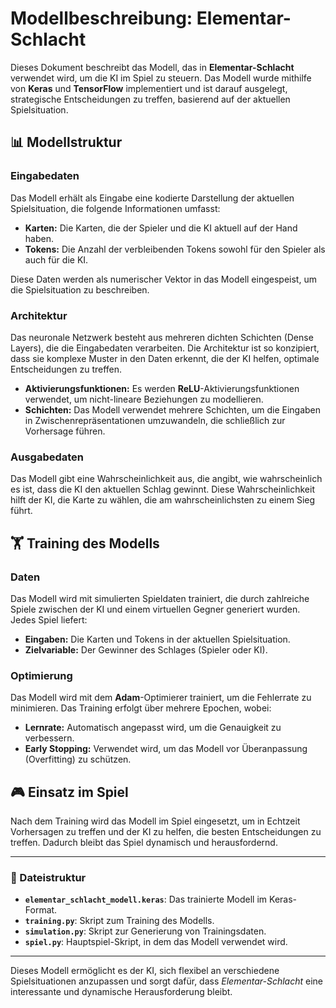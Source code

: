 # Modellbeschreibung: Elementar-Schlacht

Dieses Dokument beschreibt das Modell, das in **Elementar-Schlacht** verwendet wird, um die KI im Spiel zu steuern. Das Modell wurde mithilfe von **Keras** und **TensorFlow** implementiert und ist darauf ausgelegt, strategische Entscheidungen zu treffen, basierend auf der aktuellen Spielsituation.

## 📊 Modellstruktur

### Eingabedaten

Das Modell erhält als Eingabe eine kodierte Darstellung der aktuellen Spielsituation, die folgende Informationen umfasst:

- **Karten:** Die Karten, die der Spieler und die KI aktuell auf der Hand haben.
- **Tokens:** Die Anzahl der verbleibenden Tokens sowohl für den Spieler als auch für die KI.

Diese Daten werden als numerischer Vektor in das Modell eingespeist, um die Spielsituation zu beschreiben.

### Architektur

Das neuronale Netzwerk besteht aus mehreren dichten Schichten (Dense Layers), die die Eingabedaten verarbeiten. Die Architektur ist so konzipiert, dass sie komplexe Muster in den Daten erkennt, die der KI helfen, optimale Entscheidungen zu treffen.

- **Aktivierungsfunktionen:** Es werden **ReLU**-Aktivierungsfunktionen verwendet, um nicht-lineare Beziehungen zu modellieren.
- **Schichten:** Das Modell verwendet mehrere Schichten, um die Eingaben in Zwischenrepräsentationen umzuwandeln, die schließlich zur Vorhersage führen.

### Ausgabedaten

Das Modell gibt eine Wahrscheinlichkeit aus, die angibt, wie wahrscheinlich es ist, dass die KI den aktuellen Schlag gewinnt. Diese Wahrscheinlichkeit hilft der KI, die Karte zu wählen, die am wahrscheinlichsten zu einem Sieg führt.

## 🏋️ Training des Modells

### Daten

Das Modell wird mit simulierten Spieldaten trainiert, die durch zahlreiche Spiele zwischen der KI und einem virtuellen Gegner generiert wurden. Jedes Spiel liefert:

- **Eingaben:** Die Karten und Tokens in der aktuellen Spielsituation.
- **Zielvariable:** Der Gewinner des Schlages (Spieler oder KI).

### Optimierung

Das Modell wird mit dem **Adam**-Optimierer trainiert, um die Fehlerrate zu minimieren. Das Training erfolgt über mehrere Epochen, wobei:

- **Lernrate:** Automatisch angepasst wird, um die Genauigkeit zu verbessern.
- **Early Stopping:** Verwendet wird, um das Modell vor Überanpassung (Overfitting) zu schützen.

## 🎮 Einsatz im Spiel

Nach dem Training wird das Modell im Spiel eingesetzt, um in Echtzeit Vorhersagen zu treffen und der KI zu helfen, die besten Entscheidungen zu treffen. Dadurch bleibt das Spiel dynamisch und herausfordernd.

---

### 📂 Dateistruktur

- **`elementar_schlacht_modell.keras`**: Das trainierte Modell im Keras-Format.
- **`training.py`**: Skript zum Training des Modells.
- **`simulation.py`**: Skript zur Generierung von Trainingsdaten.
- **`spiel.py`**: Hauptspiel-Skript, in dem das Modell verwendet wird.

---

Dieses Modell ermöglicht es der KI, sich flexibel an verschiedene Spielsituationen anzupassen und sorgt dafür, dass *Elementar-Schlacht* eine interessante und dynamische Herausforderung bleibt.

